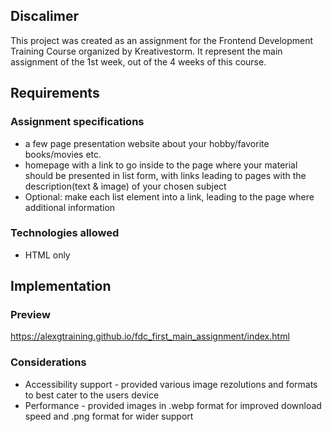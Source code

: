<h2>Discalimer</h2>
This project was created as an assignment for the Frontend Development Training Course organized by Kreativestorm.
It represent the main assignment of the 1st week, out of the 4 weeks of this course.

<h2>Requirements</h2>

<h3>Assignment specifications</h3>

  - a few page presentation website about your hobby/favorite books/movies etc.
  - homepage with a link to go inside to the page where your material should be presented in list form, with links leading to pages with the description(text & image) of your chosen subject
  - Optional: make each list element into a link, leading to the page where additional information

<h3>Technologies allowed</h3>

  - HTML only

<h2>Implementation</h2>

<h3>Preview</h3>

https://alexgtraining.github.io/fdc_first_main_assignment/index.html 

<h3>Considerations</h3>

  - Accessibility support - provided various image rezolutions and formats to best cater to the users device
  - Performance - provided images in .webp format for improved download speed and .png format for wider support
